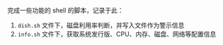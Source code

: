 完成一些功能的 shell 的脚本，记录于此：

1. `dish.sh` 文件下，磁盘利用率判断，并写入文件作为警示信息
2. `info.sh` 文件下，获取系统发行版、CPU、内存、磁盘、网络等配置信息
